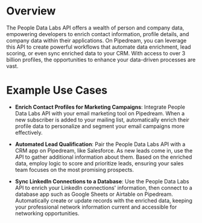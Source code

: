 # Overview

The People Data Labs API offers a wealth of person and company data, empowering developers to enrich contact information, profile details, and company data within their applications. On Pipedream, you can leverage this API to create powerful workflows that automate data enrichment, lead scoring, or even sync enriched data to your CRM. With access to over 3 billion profiles, the opportunities to enhance your data-driven processes are vast.

# Example Use Cases

- **Enrich Contact Profiles for Marketing Campaigns**: Integrate People Data Labs API with your email marketing tool on Pipedream. When a new subscriber is added to your mailing list, automatically enrich their profile data to personalize and segment your email campaigns more effectively.

- **Automated Lead Qualification**: Pair the People Data Labs API with a CRM app on Pipedream, like Salesforce. As new leads come in, use the API to gather additional information about them. Based on the enriched data, employ logic to score and prioritize leads, ensuring your sales team focuses on the most promising prospects.

- **Sync LinkedIn Connections to a Database**: Use the People Data Labs API to enrich your LinkedIn connections' information, then connect to a database app such as Google Sheets or Airtable on Pipedream. Automatically create or update records with the enriched data, keeping your professional network information current and accessible for networking opportunities.
